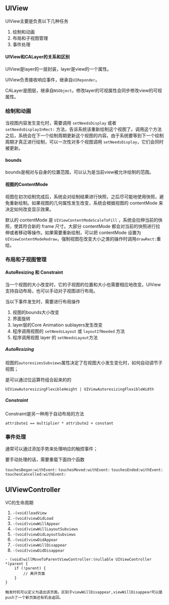 ## UIView

UIView主要是负责以下几种任务

1. 绘制和动画
2. 布局和子视图管理
3. 事件处理

#### UIView和CALayer的关系和区别

UIView是layer的一层封装，layer是view的一个属性。

UIView负责接收响应事件，继承自`UIReponder`。

CALayer是图层，继承自`NSObject`。修改layer的可视属性会同步修改view的可视属性。



### 绘制和动画

当视图内容发生变化时，需要调用 `setNeedsDisplay` 或者 `setNeedsDisplayInRect:` 方法，告诉系统该重新绘制这个视图了。调用这个方法之后，系统会在下一个绘制周期更新这个视图的内容。由于系统要等到下一个绘制周期才真正进行绘制，可以一次性对多个视图调用 `setNeedsDisplay`，它们会同时被更新。

#### bounds

bounds是相对与自身的位置范围，可以认为是当前view被允许绘制的范围。

#### 视图的ContentMode

视图在初次绘制完成后，系统会对绘制结果进行快照，之后尽可能地使用快照，避免重新绘制。如果视图的几何属性发生改变，系统会根据视图的 contentMode 来决定如何改变显示效果。

默认的 contentMode 是 `UIViewContentModeScaleToFill` ，系统会拉伸当前的快照，使其符合新的 frame 尺寸。大部分 contentMode 都会对当前的快照进行拉伸或者移动等操作。如果需要重新绘制，可以把 contentMode 设置为 `UIViewContentModeRedraw`，强制视图在改变大小之类的操作时调用`drawRect:`重绘。

### 布局和子视图管理

#### AutoResizing 和 Constraint

当一个视图的大小改变时，它的子视图的位置和大小也需要相应地改变。UIView 支持自动布局，也可以手动对子视图进行布局。

当以下事件发生时，需要进行布局操作

1. 视图的bounds大小改变
2. 界面旋转
3. layer层的Core Animation sublayers发生改变
4. 程序调用视图的 `setNeedsLayout` 或 `layoutIfNeeded` 方法
5. 程序调用视图 layer 的 `setNeedsLayout`方法

##### AutoResizing

视图的`autoresizesSubviews`属性决定了在视图大小发生变化时，如何自动调节子视图；

是可以通过位运算符组合起来的的

`UIViewAutoresizingFlexibleHeight | UIViewAutoresizingFlexibleWidth`

##### Constraint

Constraint是另一种用于自动布局的方法

`attribute1 == multiplier * attribute2 + constant`

### 事件处理

通常可以通过添加手势来处理响应的触控事件；

要手动处理的话，需要重载下面四个函数

`touchesBegan:withEvent:`
`touchesMoved:withEvent:`
`touchesEnded:withEvent:`
`touchesCancelled:withEvent:`

## UIViewController

VC的生命周期

1. `-(void)loadView`
2. `-(void)viewDidLoad`
3. `-(void)viewWillAppear`
4. `-(void)viewWillLayoutSubviews`
5. `-(void)viewDidLayoutSubviews`
6. `-(void)viewDidAppear`
7. `-(void)viewWillDisappear`
8. `-(void)viewDidDisappear`

```
- (void)willMoveToParentViewController:(nullable UIViewController *)parent {
	if (!parent) {
		// 离开页面
	}
}

触发时机可以定义为退出该页面。区别于viewWillDisappear,viewWillDisappear可以是push了一个新页面还有机会返回。
```
